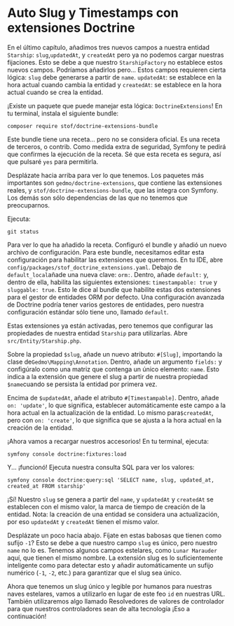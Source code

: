 # Auto Slug y Timestamps con extensiones Doctrine

En el último capítulo, añadimos tres nuevos campos a nuestra entidad `Starship`: `slug`,`updatedAt`, y `createdAt` pero ya no podemos cargar nuestras fijaciones. Esto se debe a que nuestro `StarshipFactory` no establece estos nuevos campos. Podríamos añadirlos pero... Estos campos requieren cierta lógica: `slug` debe generarse a partir de `name`. `updatedAt`: se establece en la hora actual cuando cambia la entidad y `createdAt`: se establece en la hora actual cuando se crea la entidad.

¡Existe un paquete que puede manejar esta lógica: `DoctrineExtensions`! En tu terminal, instala el siguiente bundle:

```terminal
composer require stof/doctrine-extensions-bundle
```

Este bundle tiene una receta... pero no se considera oficial. Es una receta de terceros, o contrib. Como medida extra de seguridad, Symfony te pedirá que confirmes la ejecución de la receta. Sé que esta receta es segura, así que pulsaré `yes` para permitirla.

Desplázate hacia arriba para ver lo que tenemos. Los paquetes más importantes son `gedmo/doctrine-extensions`, que contiene las extensiones reales, y `stof/doctrine-extensions-bundle`, que las integra con Symfony. Los demás son sólo dependencias de las que no tenemos que preocuparnos.

Ejecuta:

```terminal
git status
```

Para ver lo que ha añadido la receta. Configuró el bundle y añadió un nuevo archivo de configuración. Para este bundle, necesitamos editar esta configuración para habilitar las extensiones que queremos. En tu IDE, abre `config/packages/stof_doctrine_extensions.yaml`. Debajo de `default_local`añade una nueva clave: `orm:`. Dentro, añade `default:` y, dentro de ella, habilita las siguientes extensiones: `timestampable: true` y `sluggable: true`. Esto le dice al bundle que habilite estas dos extensiones para el gestor de entidades ORM por defecto. Una configuración avanzada de Doctrine podría tener varios gestores de entidades, pero nuestra configuración estándar sólo tiene uno, llamado `default`.

Estas extensiones ya están activadas, pero tenemos que configurar las propiedades de nuestra entidad `Starship` para utilizarlas. Abre `src/Entity/Starship.php`.

Sobre la propiedad `$slug`, añade un nuevo atributo: `#[Slug]`, importando la clase de`Gedmo\Mapping\Annotation`. Dentro, añade un argumento `fields:` y configúralo como una matriz que contenga un único elemento: `name`. Esto indica a la extensión que genere el slug a partir de nuestra propiedad `$name`cuando se persista la entidad por primera vez.

Encima de `$updatedAt`, añade el atributo `#[Timestampable]`. Dentro, añade `on: 'update'`, lo que significa, establecer automáticamente este campo a la hora actual en la actualización de la entidad. Lo mismo para`$createdAt`, pero con `on: 'create'`, lo que significa que se ajusta a la hora actual en la creación de la entidad.

¡Ahora vamos a recargar nuestros accesorios! En tu terminal, ejecuta:

```terminal
symfony console doctrine:fixtures:load
```

Y... ¡funcionó! Ejecuta nuestra consulta SQL para ver los valores:

```terminal
symfony console doctrine:query:sql 'SELECT name, slug, updated_at, created_at FROM starship'
```

¡Sí! Nuestro `slug` se genera a partir del `name`, y `updatedAt` y `createdAt` se establecen con el mismo valor, la marca de tiempo de creación de la entidad. Nota: la creación de una entidad se considera una actualización, por eso `updatedAt` y `createdAt` tienen el mismo valor.

Desplázate un poco hacia abajo. Fíjate en estas babosas que tienen como sufijo `-1`? Esto se debe a que nuestro campo `slug` es único, pero nuestro `name` no lo es. Tenemos algunos campos estelares, como `Lunar Marauder` aquí, que tienen el mismo nombre. La extensión slug es lo suficientemente inteligente como para detectar esto y añadir automáticamente un sufijo numérico (`-1`, `-2`, etc.) para garantizar que el slug sea único.

Ahora que tenemos un slug único y legible por humanos para nuestras naves estelares, vamos a utilizarlo en lugar de este feo `id` en nuestras URL. También utilizaremos algo llamado Resolvedores de valores de controlador para que nuestros controladores sean de alta tecnología ¡Eso a continuación! 

